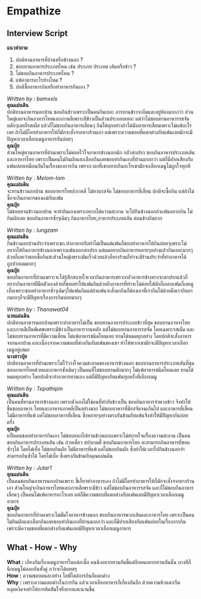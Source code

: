 # Empathize

## Interview Script
**แนวคำถาม** <br>
1. ปกติทานอาหารที่บ้านหรือข้างนอก ? <br>
2. ชอบทานอาหารประเภทไหน เช่น ประเภท ประเทศ เส้นหรือข้าว ? <br>
3. ไม่ชอบกินอาหารประเภทไหน ?<br>
4. แพ้อาหารอะไรบ้างไหม ?<br>
5. ปกติซื้ออาหารกินหรือทำอาหารกินเอง ?<br>

_Written by : bamxxls_ <br>
**คุณแผ่นดิน**<br>
ปกติทานอาหารนอกบ้าน ชอบกินข้าวเพราะเป็นคนกินเยอะ การทานข้าวจะอิ่มและอยู่ท้องมากกว่า ส่วนใหญ่เลยจะกินอาหารไทยและเกาหลีเพราะทีข้าวเป็นส่วนประกอบเยอะ แต่ว่าไม่ชอบทานอาหารรสจัด หลักๆเลยก็รสเผ็ส แล้วก็ไม่ชอบกินอาหารเลี่ยนๆ กินได้ทุกอย่างถ้าไม่นับอาหารเลี่ยนเพราะไม่แพ้อะไรเลย ถ้าไม่มีใครทำอาหารให้ก็มักจะสั่งจากทางร้านเอา แต่เพราะความชอบที่แตกต่างกับแฟนเลยมักจะมีปัญหาเวลาเลือกเมนูอาหารกันบ่อยๆ<br>
**คุณปุ๋ย**<br>
ส่วนใหญ่ทานอาหารที่บ้านเพราะไม่ค่อยไว้ใจอาหารข้างนอกนัก กลัวสกปรก ชอบกินอาหารประเภทเส้นและอาหารไทย เพราะเป็นคนไม่กินผักและเลือกกินเลยชอบทำกินเองที่บ้านมากกว่า แต่ก็มีปากเสียงกับแฟนบ่อยเหมือนกันในเรื่องของการกิน เพราะเวลาที่เขาอยากกินอะไรเขามักจะเลือกเมนูไม่ถูกใจทุกที<br>

_Written by : Melom-lom_ <br>
**คุณเเผ่นดิน**<br>
จะทานข้าวนอกบ้าน ชอบอาหารไทย/เกาหลี ไม่ทานรสจัด ไม่ชอบอาหารที่เลี่ยน ปกติจะซื้อกิน เเต่ถ้าไม่ซื้อจะกินอาหารของเเม่กับเเฟน<br>
**คุณปุ๋ย**<br>
ไม่ชอบทานข้าวนอกบ้าน จะทำกินเองเพราะอยากได้ความสะอาด จะไปกินข้างนอกถ้าเเฟนอยากกิน ไม่กินผักเลย ชอบกินอาหารซ้ำๆเดิมๆ
กินอาหารไทย,อาหารประเภทเส้น ค่อนข้างกินยาก<br>

_Written by : lungzam_ <br>
**คุณแผ่นดิน**<br>
กินข้าวนอกบ้านประจำเพราะขก.ทำอาหารกับทำไม่เป็นแต่แฟนก็ชอบทำอาหารให้กินบ่อยๆเพราะไม่อยากให้กินอาหารข้างนอกเพราะแฟนบอกสกปรก แต่ผมอยากกินอาหารหลายๆอย่างแล้วกินเยอะมากๆด้วยก็เลยว่าชอบซื้อกินสะส่วนใหญ่เพราะมันเร็วด้วยแล้วก็ทางร้านก็ทำจะมีร้านประจำที่ทำอาหารได้ถูกปากผมมากๆ<br>
**คุณปุ๋ย**<br>
ชอบกินอาหารที่บ้านเพราะจะได้รู้สึกสบายใจเวลากินอาหารเพราะกลัวอาหารข้างทางจะสกปรกแล้วก็อยากกินอาหารฝีมือตัวเองด้วยก็ชอบทำให้แฟนกินด้วยถึงอาหารที่ทำจะไม่ค่อยใส่ผักก็เถอะแฟนก็เลยดูเบื่อเพราะชอบทำอาหารซ้ำๆเดิมๆให้แฟนกินแต่ถ้าแฟนจะสั่งมากินก็ต้องเอาที่เรากินได้ด้วยคือเรากินยากมากๆก็จะมีปัญหาเรื่องการกินบ่อยมากๆ<br>

_Written by : Thanawat04_ <br>
**นายแผ่นดิน**<br>
ปกติทานอาหารนอกบ้านเพราะทำอาหารไม่เป็น ชอบทานอาหารประเภทข้าวที่สุด ชอบทานอาหารไทยและเกาหลีเป็นพิเศษเพราะมีข้าวเป็นอาหารจานหลัก แต่ไม่ชอบทานอาหารรสจัด โดยเฉพาะรสเผ็ด และไม่ชอบทานอาหารที่มีความเลี่ยน ไม่แพ้อาหารชนิดไหนเลย ทานได้หมดทุกอย่าง โดยปกติจะสั่งอาหารจากนอกบ้าน และเนื่องจากความชอบที่ต่างกันกับแฟนของเขา ทำให้พวกเขามักจะมีปัญหาเวลาเลือกเมนูอยู่เสมอ<br>
**นางสาวปุ๋ย**<br>
ปกติทานอาหารที่บ้านเพราะไม่ไว้วางใจควมสะอาดของอาหารข้างนอก ชอบทานอาหารประเภทเส้นที่สุด ชอบอาหารไทยด้วยและอาหารซ้ำเดิมๆ เป็นคนที่ไม่ชอบทานผักมากๆ ไม่แพ้อาหารชนิดไหนเลย ทานได้หมดทุกอย่าง โดยปกติจะทำอาหารทานเอง แต่ก็มีปัญหากับแฟนทุกครั้งที่เลือกเมนู<br>

_Written by : Tepathipm_ <br>
**คุณแผ่นดิน**<br>
เป็นคนที่ทานอาหารข้างนอก เพราะตัวเองไม่ใช่คนที่ทำกับข้าวเป็น ชอบกินอาหารจำพวกข้าว จึงทำให้ชื่นชอบอาหาร ไทยและอาหารเกาหลีเป็นอย่างมาก ไม่ชอบอาหารที่มีรสจัดจนเกินไป และอาหารที่เลี่ยน ไม่มีอาหารที่แพ้ แค่ไม่ชอบอาหารที่เลี่ยน ซึ่งหลายๆอย่างตรงกันข้ามกับแฟนจึงทำให้มีปัญหากันบ่อยครั้ง<br>
**คุณปุ๋ย**<br>
เเป็นคนชอบทำอาหารกินเอง ไม่ชอบออกไปทานข้างนอกเเพราะไม่สบายใจเเรื่่องความสะอาด เป็นคนชอบกินอาหารประเภทเส้น เช่่น ก๋วยเตี๋ยว สปาเกตตี้ ชอบกินนอาหารไทย ละสามารถกินอาหารที่ชอบซ้ำๆได้ โดยไม่เบื่อ ไม่ชอบกินผัก ไม่มีอาหารที่แพ้ แค่ไม่ชอบกินผัก
ซึ่งทำให้เวลาไปกินข้างนอกจำสามารถกินซ้ำได้ โดยไม่่เบื่อ ซึ่งตรงกันข้ามกับคุณแผ่นดิน<br>

_Written by : Jutar1_ <br>
**คุณแผ่นดิน**<br>
เป็นคนชอบกินอาหารนอกบ้านเพราะ ขี้เกี้ยจทำอาหารเอง ถ้าไม่มีใครทำอาหารให้ก็มักจะสั่งจากทางร้านเอา ส่วนใหญ่จะกินอาหารไทยและเกาหลีเพราะมีข้าว แต่ไม่ชอบกินอาหารรสจัด และก็ไม่ชอบกินอาหารเลี่ยนๆ เป็นคนไม่แพ้อาหารอะไรเลย แต่ก็มีความชอบที่แตกต่างกับแฟนเลยมีปัญหาเวลาเลือกเมนูอาหาร<br>
**คุณปุ๋ย**<br>
ชอบกินอาหารที่บ้านเพราะไม่มั่นใจอาหารข้างนอก ชอบกินอาหารพวกเส้นและอาหารไทย เพราะเป็นคนไม่กินผักและเลือกกินเลยชอบทำกินเองที่บ้านมากกว่า และก็มีปากเสียงกับแฟนบ่อยในเรื่องการกิน เพราะมีความชอบที่แตกต่างกับแฟนเลยมีปัญหาเวลาเลือกเมนูอาหาร<br>

## What - How - Why
**What :** เถียงกันเรื่องเมนูอาหารในแต่ละมื้อ คนนึงอยากทานอันนี้แต่อีกคนอยากทานอันนั้น บางทีก็นึกเมนูไม่ออกกันทั้งคู่ กว่าจะได้บทสรุ <br>
**How :** ความชอบคนละอย่าง ไลฟ์ไตล์การกินก็แตกต่าง <br>
**Why :** เพราะความแตกต่างในการกิน แล้วเวลาเลือกอาหารก็เกี่ยงกันอีก ด้วยความหิวและเริ่มหงุดหงิดจงทำให้การติดสินใจยิ่งยากและนานขึ้น <br>
